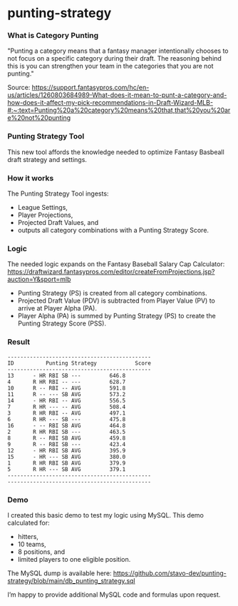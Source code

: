 # punting-strategy

### What is Category Punting

"Punting a category means that a fantasy manager intentionally chooses to not focus on a specific category during their draft. The reasoning behind this is you can strengthen your team in the categories that you are not punting."

Source: https://support.fantasypros.com/hc/en-us/articles/1260803684989-What-does-it-mean-to-punt-a-category-and-how-does-it-affect-my-pick-recommendations-in-Draft-Wizard-MLB-#:~:text=Punting%20a%20category%20means%20that,that%20you%20are%20not%20punting

### Punting Strategy Tool

This new tool affords the knowledge needed to optimize Fantasy Basbeall draft strategy and settings.

### How it works

The Punting Strategy Tool ingests:

* League Settings,
* Player Projections,
* Projected Draft Values, and
* outputs all category combinations with a Punting Strategy Score.

### Logic

The needed logic expands on the Fantasy Baseball Salary Cap Calculator: https://draftwizard.fantasypros.com/editor/createFromProjections.jsp?auction=Y&sport=mlb

* Punting Strategy (PS) is created from all category combinations.
* Projected Draft Value (PDV) is subtracted from Player Value (PV) to arrive at Player Alpha (PA).
* Player Alpha (PA) is summed by Punting Strategy (PS) to create the Punting Strategy Score (PSS).

### Result

    ---------------------------------------------
    ID          Punting Strategy            Score
    ---------------------------------------------
    13      - HR RBI SB ---         646.8
    4       R HR RBI -- ---         628.7
    10      R -- RBI -- AVG         591.8
    11      R -- --- SB AVG         573.2
    14	    - HR RBI -- AVG         556.5
    7	    R HR --- -- AVG         508.4
    3	    R HR RBI -- AVG         497.1
    6	    R HR --- SB ---         475.8
    16	    - -- RBI SB AVG         464.8
    2	    R HR RBI SB ---         463.5
    8	    R -- RBI SB AVG         459.8
    9	    R -- RBI SB ---         423.4
    12	    - HR RBI SB AVG         395.9
    15	    - HR --- SB AVG         380.0
    1	    R HR RBI SB AVG         379.9
    5	    R HR --- SB AVG         379.1
    ---------------------------------------------
    ---------------------------------------------

### Demo

I created this basic demo to test my logic using MySQL. This demo calculated for:

* hitters,
* 10 teams,
* 8 positions, and
* limited players to one eligible position.

The MySQL dump is available here: https://github.com/stavo-dev/punting-strategy/blob/main/db_punting_strategy.sql

I’m happy to provide additional MySQL code and formulas upon request.
